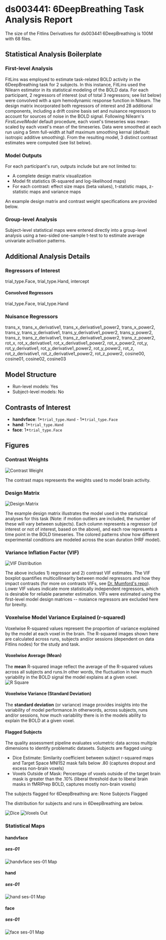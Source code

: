 # ds003441: 6DeepBreathing Task Analysis Report

The size of the Fitlins Derivatives for ds003441 6DeepBreathing is 100M with 68 files.

## Statistical Analysis Boilerplate

### First-level Analysis
FitLins was employed to estimate task-related BOLD activity in the 6DeepBreathing task for 2 subjects. In this instance, FitLins used the Nilearn estimator in its statistical modeling of the BOLD data. For each participant, 2 regressors of interest (out of total 3 regressors; see list below) were convolved with a spm hemodynamic response function in Nilearn. The design matrix incorporated both regressors of interest and 28 additional components, including a drift cosine basis set and nuisance regressors to account for sources of noise in the BOLD signal. Following Nilearn's *FirstLevelModel* default procedure, each voxel's timeseries was mean-scaled by each voxel's mean of the timeseries. Data were smoothed at each run using a 5mm full-width at half maximum smoothing kernal (default: isotropic additive smoothing). From the resulting model, 3 distinct contrast estimates were computed (see list below).

### Model Outputs
For each participant's run, outputs include but are not limited to:
- A complete design matrix visualization
- Model fit statistics (R-squared and log-likelihood maps)
- For each contrast: effect size maps (beta values), t-statistic maps, z-statistic maps and variance maps

An example design matrix and contrast weight specifications are provided below.

### Group-level Analysis
Subject-level statistical maps were entered directly into a group-level analysis using a two-sided one-sample t-test to to estimate average univariate activation patterns.

## Additional Analysis Details 
### Regressors of Interest
trial_type.Face, trial_type.Hand, intercept
#### Convolved Regressors
trial_type.Face, trial_type.Hand
### Nuisance Regressors
trans_x, trans_x_derivative1, trans_x_derivative1_power2, trans_x_power2, trans_y, trans_y_derivative1, trans_y_derivative1_power2, trans_y_power2, trans_z, trans_z_derivative1, trans_z_derivative1_power2, trans_z_power2, rot_x, rot_x_derivative1, rot_x_derivative1_power2, rot_x_power2, rot_y, rot_y_derivative1, rot_y_derivative1_power2, rot_y_power2, rot_z, rot_z_derivative1, rot_z_derivative1_power2, rot_z_power2, cosine00, cosine01, cosine02, cosine03
## Model Structure
- Run-level models: Yes
- Subject-level models: No

## Contrasts of Interest
- **handvface**: 1*`trial_type.Hand` - 1*`trial_type.Face`
- **hand**: 1*`trial_type.Hand`
- **face**: 1*`trial_type.Face`

## Figures

### Contrast Weights
![Contrast Weight](./files/ds003441_task-6DeepBreathing_contrast-matrix.svg)

The contrast maps represents the weights used to model brain activity.

### Design Matrix
![Design Matrix](./files/ds003441_task-6DeepBreathing_design-matrix.svg)

The example design matrix illustrates the model used in the statistical analyses for this task (Note: if motion outliers are included, the number of these will vary between subjects). Each column represents a regressor (of interest or not of interest, based on the above), and each row represents a time point in the BOLD timeseries. The colored patterns show how different experimental conditions are modeled across the scan duration (HRF model).

### Variance Inflation Factor (VIF)
![VIF Distribution](./files/ds003441_task-6DeepBreathing_vif-boxplot.png)

The above includes 1) regressor and 2) contrast VIF estimates. The VIF boxplot quantifies multicollinearity between model regressors and how they impact contrasts (for more on contrasts VIFs, see [Dr. Mumford's repo](https://github.com/jmumford/vif_contrasts)). Lower VIF values indicate more statistically independent regressors, which is desirable for reliable parameter estimation. VIFs were estimated using the first-level model design matrices -- nusiance regressors are excluded here for brevity.

### Voxelwise Model Variance Explained (r-squared)
Voxelwise R-squared values represent the proportion of variance explained by the model at each voxel in the brain. The R-squared images shown here are calculated across runs, subjects and/or sessions (dependent on data Fitlins nodes) for the study and task.

#### Voxelwise Average (Mean)
The **mean** R-squared image reflect the average of the R-squared values across all subjects and runs.In other words, the fluctuation in how much variability in the BOLD signal the model explains at a given voxel.
![R Square](./files/ds003441_task-6DeepBreathing_rsquare-mean.png)

#### Voxelwise Variance (Standard Deviation)
The **standard deviation** (or variance) image provides insights into the variability of model performance.In otherwords, across subjects, runs and/or sessions, how much variability there is in the models ability to explain the BOLD at a given voxel.

#### Flagged Subjects
The quality assessment pipeline evaluates volumetric data across multiple dimensions to identify problematic datasets. Subjects are flagged using: 

  - Dice Estimate: Similarity coefficient between subject r-squared maps and Target Space MNI152 mask falls below .80 (captures dropout and excess non-brain voxels) 
  - Voxels Outside of Mask: Percentage of voxels outside of the target brain mask is greater than the .10% (liberal threshold due to liberal brain masks in fMRIPrep BOLD, captures mostly non-brain voxels) 

The subjects flagged for 6DeepBreathing are:
None Subjects Flagged

The distribution for subjects and runs in 6DeepBreathing are below. 

![Dice](./files/ds003441_task-6DeepBreathing_hist-dicesimilarity.png)
![Voxels Out](./files/ds003441_task-6DeepBreathing_hist-voxoutmask.png)

### Statistical Maps

#### handvface

##### ses-01
![handvface ses-01 Map](./files/ds003441_task-6DeepBreathing_ses-01_contrast-handvface_map.png)

#### hand

##### ses-01
![hand ses-01 Map](./files/ds003441_task-6DeepBreathing_ses-01_contrast-hand_map.png)

#### face

##### ses-01
![face ses-01 Map](./files/ds003441_task-6DeepBreathing_ses-01_contrast-face_map.png)
